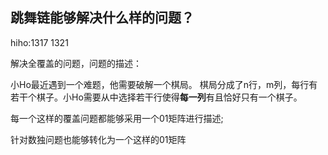 ## 跳舞链能够解决什么样的问题？

hiho:1317 1321

解决全覆盖的问题，问题的描述：

小Ho最近遇到一个难题，他需要破解一个棋局。
棋局分成了n行，m列，每行有若干个棋子。小Ho需要从中选择若干行使得**每一列**有且恰好只有一个棋子。

每一个这样的覆盖问题都能够采用一个01矩阵进行描述;

针对数独问题也能够转化为一个这样的01矩阵






